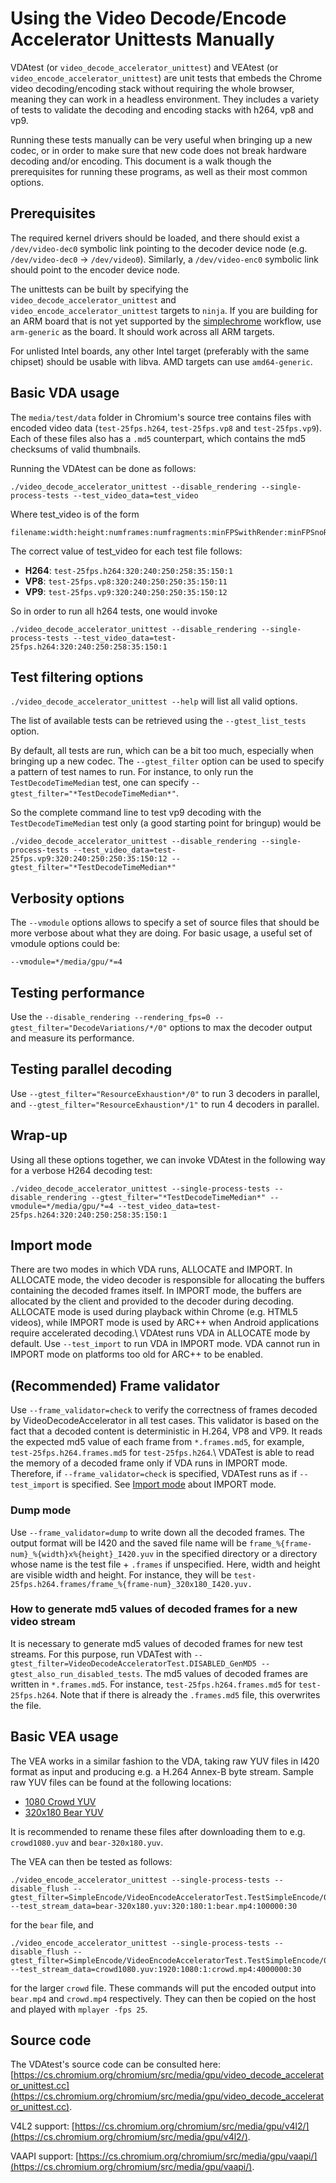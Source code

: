 # Using the Video Decode/Encode Accelerator Unittests Manually

VDAtest (or `video_decode_accelerator_unittest`) and VEAtest (or
`video_encode_accelerator_unittest`) are unit tests that embeds the Chrome video
decoding/encoding stack without requiring the whole browser, meaning they can
work in a headless environment. They includes a variety of tests to validate the
decoding and encoding stacks with h264, vp8 and vp9.

Running these tests manually can be very useful when bringing up a new codec, or
in order to make sure that new code does not break hardware decoding and/or
encoding. This document is a walk though the prerequisites for running these
programs, as well as their most common options.

## Prerequisites

The required kernel drivers should be loaded, and there should exist a
`/dev/video-dec0` symbolic link pointing to the decoder device node (e.g.
`/dev/video-dec0` → `/dev/video0`). Similarly, a `/dev/video-enc0` symbolic
link should point to the encoder device node.

The unittests can be built by specifying the `video_decode_accelerator_unittest`
and `video_encode_accelerator_unittest` targets to `ninja`. If you are building
for an ARM board that is not yet supported by the
[simplechrome](https://chromium.googlesource.com/chromiumos/docs/+/master/simple_chrome_workflow.md)
workflow, use `arm-generic` as the board. It should work across all ARM targets.

For unlisted Intel boards, any other Intel target (preferably with the same
chipset) should be usable with libva. AMD targets can use `amd64-generic`.

## Basic VDA usage

The `media/test/data` folder in Chromium's source tree contains files with
encoded video data (`test-25fps.h264`, `test-25fps.vp8` and `test-25fps.vp9`).
Each of these files also has a `.md5` counterpart, which contains the md5
checksums of valid thumbnails.

Running the VDAtest can be done as follows:

    ./video_decode_accelerator_unittest --disable_rendering --single-process-tests --test_video_data=test_video

Where test_video is of the form

    filename:width:height:numframes:numfragments:minFPSwithRender:minFPSnoRender:profile

The correct value of test_video for each test file follows:

* __H264__: `test-25fps.h264:320:240:250:258:35:150:1`
* __VP8__: `test-25fps.vp8:320:240:250:250:35:150:11`
* __VP9__: `test-25fps.vp9:320:240:250:250:35:150:12`

So in order to run all h264 tests, one would invoke

    ./video_decode_accelerator_unittest --disable_rendering --single-process-tests --test_video_data=test-25fps.h264:320:240:250:258:35:150:1

## Test filtering options

`./video_decode_accelerator_unittest --help` will list all valid options.

The list of available tests can be retrieved using the `--gtest_list_tests`
option.

By default, all tests are run, which can be a bit too much, especially when
bringing up a new codec. The `--gtest_filter` option can be used to specify a
pattern of test names to run. For instance, to only run the
`TestDecodeTimeMedian` test, one can specify
`--gtest_filter="*TestDecodeTimeMedian*"`.

So the complete command line to test vp9 decoding with the
`TestDecodeTimeMedian` test only (a good starting point for bringup) would be

    ./video_decode_accelerator_unittest --disable_rendering --single-process-tests --test_video_data=test-25fps.vp9:320:240:250:250:35:150:12 --gtest_filter="*TestDecodeTimeMedian*"

## Verbosity options

The `--vmodule` options allows to specify a set of source files that should be
more verbose about what they are doing. For basic usage, a useful set of vmodule
options could be:

    --vmodule=*/media/gpu/*=4

## Testing performance

Use the `--disable_rendering --rendering_fps=0 --gtest_filter="DecodeVariations/*/0"`
options to max the decoder output and measure its performance.

## Testing parallel decoding

Use `--gtest_filter="ResourceExhaustion*/0"` to run 3 decoders in parallel, and
`--gtest_filter="ResourceExhaustion*/1"` to run 4 decoders in parallel.

## Wrap-up

Using all these options together, we can invoke VDAtest in the following way for
a verbose H264 decoding test:

    ./video_decode_accelerator_unittest --single-process-tests --disable_rendering --gtest_filter="*TestDecodeTimeMedian*" --vmodule=*/media/gpu/*=4 --test_video_data=test-25fps.h264:320:240:250:258:35:150:1

## Import mode

There are two modes in which VDA runs, ALLOCATE and IMPORT. In ALLOCATE mode,
the video decoder is responsible for allocating the buffers containing the
decoded frames itself. In IMPORT mode, the buffers are allocated by the client
and provided to the decoder during decoding. ALLOCATE mode is used during
playback within Chrome (e.g. HTML5 videos), while IMPORT mode is used by ARC++
when Android applications require accelerated decoding.\\
VDAtest runs VDA in ALLOCATE mode by default. Use `--test_import` to run VDA in
IMPORT mode. VDA cannot run in IMPORT mode on platforms too old for ARC++ to be
enabled.

## (Recommended) Frame validator

Use `--frame_validator=check` to verify the correctness of frames decoded by
VideoDecodeAccelerator in all test cases. This validator is based on the fact
that a decoded content is deterministic in H.264, VP8 and VP9. It reads the
expected md5 value of each frame from `*.frames.md5`, for example, `test-25fps.h264.frames.md5`
for `test-25fps.h264`.\\
VDATest is able to read the memory of a decoded frame only if VDA runs in IMPORT
mode. Therefore, if `--frame_validator=check` is specified, VDATest runs as if
`--test_import` is specified. See [Import mode](#import-mode) about IMPORT mode.

### Dump mode

Use `--frame_validator=dump` to write down all the decoded frames. The output
format will be I420 and the saved file name will be `frame_%{frame-num}_%{width}x%{height}_I420.yuv`
in the specified directory or a directory whose name is the test file + `.frames`
if unspecified. Here, width and height are visible width and height. For
instance, they will be `test-25fps.h264.frames/frame_%{frame-num}_320x180_I420.yuv.`

### How to generate md5 values of decoded frames for a new video stream

It is necessary to generate md5 values of decoded frames for new test streams.
For this purpose, run VDATest with `--gtest_filter=VideoDecodeAcceleratorTest.DISABLED_GenMD5 --gtest_also_run_disabled_tests`.
The md5 values of decoded frames are written in `*.frames.md5`. For instance,
`test-25fps.h264.frames.md5` for `test-25fps.h264`. Note that if there is already
the `.frames.md5` file, this overwrites the file.

## Basic VEA usage

The VEA works in a similar fashion to the VDA, taking raw YUV files in I420
format as input and producing e.g. a H.264 Annex-B byte stream. Sample raw YUV
files can be found at the following locations:

* [1080 Crowd YUV](http://commondatastorage.googleapis.com/chromiumos-test-assets-public/crowd/crowd1080-96f60dd6ff87ba8b129301a0f36efc58.yuv)
* [320x180 Bear YUV](http://commondatastorage.googleapis.com/chromiumos-test-assets-public/bear/bear-320x180-c60a86c52ba93fa7c5ae4bb3156dfc2a.yuv)

It is recommended to rename these files after downloading them to e.g.
`crowd1080.yuv` and `bear-320x180.yuv`.

The VEA can then be tested as follows:

    ./video_encode_accelerator_unittest --single-process-tests --disable_flush --gtest_filter=SimpleEncode/VideoEncodeAcceleratorTest.TestSimpleEncode/0 --test_stream_data=bear-320x180.yuv:320:180:1:bear.mp4:100000:30

for the `bear` file, and

    ./video_encode_accelerator_unittest --single-process-tests --disable_flush --gtest_filter=SimpleEncode/VideoEncodeAcceleratorTest.TestSimpleEncode/0 --test_stream_data=crowd1080.yuv:1920:1080:1:crowd.mp4:4000000:30

for the larger `crowd` file. These commands will put the encoded output into
`bear.mp4` and `crowd.mp4` respectively. They can then be copied on the host and
played with `mplayer -fps 25`.

## Source code

The VDAtest's source code can be consulted here: [https://cs.chromium.org/chromium/src/media/gpu/video_decode_accelerator_unittest.cc](https://cs.chromium.org/chromium/src/media/gpu/video_decode_accelerator_unittest.cc).

V4L2 support: [https://cs.chromium.org/chromium/src/media/gpu/v4l2/](https://cs.chromium.org/chromium/src/media/gpu/v4l2/).

VAAPI support: [https://cs.chromium.org/chromium/src/media/gpu/vaapi/](https://cs.chromium.org/chromium/src/media/gpu/vaapi/).
